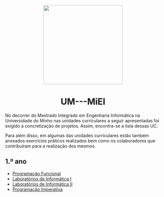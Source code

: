 <div align="center">
	<img src="http://www4.di.uminho.pt/~jmf/IMAGES/um_eeng.gif" width="256" height="256">
	<h1><strong>UM---MiEI</strong></h1>
</div>

No decorrer do Mestrado Integrado em Engenharia Informática na Universidade do Minho nas unidades curriculares a seguir apresentadas foi exigido a concretização de projetos. Assim, encontra-se a lista dessas UC.

Para além disso, em algumas das unidades curriculares estão também anexados exercícios práticos realizados bem como os colaboradores que contribuíram para a realização dos mesmos.

## 1.º ano
  * [Programação Funcional](1ºANO/PF)
  * [Laboratórios de Informática I](1ºANO/LI.I)
  * [Laboratórios de Informática II](1ºANO/LI.II)
  * [Programação Imperativa](1ºANO/PI)
